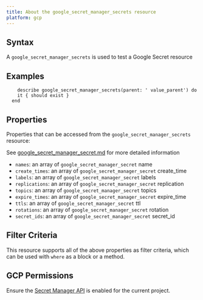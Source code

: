 ```yaml
---
title: About the google_secret_manager_secrets resource
platform: gcp
---
```


## Syntax
A `google_secret_manager_secrets` is used to test a Google Secret resource

## Examples
```
    describe google_secret_manager_secrets(parent: ' value_parent') do
    it { should exist }
  end

```

## Properties
Properties that can be accessed from the `google_secret_manager_secrets` resource:

See [google_secret_manager_secret.md](google_secret_manager_secret.md) for more detailed information
  * `names`: an array of `google_secret_manager_secret` name
  * `create_times`: an array of `google_secret_manager_secret` create_time
  * `labels`: an array of `google_secret_manager_secret` labels
  * `replications`: an array of `google_secret_manager_secret` replication
  * `topics`: an array of `google_secret_manager_secret` topics
  * `expire_times`: an array of `google_secret_manager_secret` expire_time
  * `ttls`: an array of `google_secret_manager_secret` ttl
  * `rotations`: an array of `google_secret_manager_secret` rotation
  * `secret_ids`: an array of `google_secret_manager_secret` secret_id

## Filter Criteria
This resource supports all of the above properties as filter criteria, which can be used
with `where` as a block or a method.

## GCP Permissions

Ensure the [Secret Manager API](https://console.cloud.google.com/apis/library/secretmanager.googleapis.com/) is enabled for the current project.
